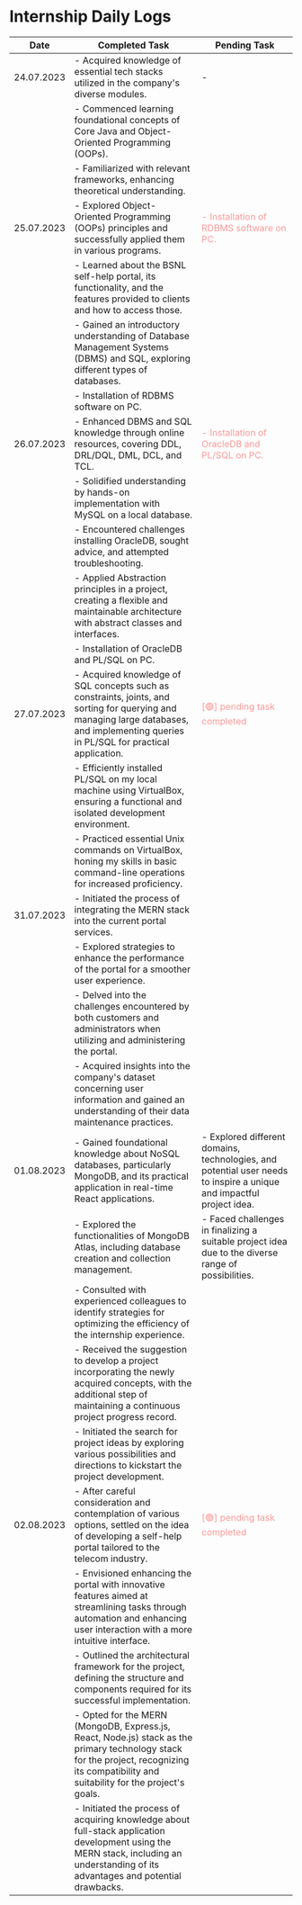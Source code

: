 # Internship Daily Logs

| Date       | Completed Task                                                                                                                                                                               | Pending Task                    |
|------------|----------------------------------------------------------------------------------------------------------------------------------------------------------------------------------------------|---------------------------------|
| 24.07.2023 | - Acquired knowledge of essential tech stacks utilized in the company's diverse modules.                                                                                                    | -                               |
|            | - Commenced learning foundational concepts of Core Java and Object-Oriented Programming (OOPs).                                                                                             |                                 |
|            | - Familiarized with relevant frameworks, enhancing theoretical understanding.                                                                                                               |                                 |
| 25.07.2023 | - Explored Object-Oriented Programming (OOPs) principles and successfully applied them in various programs.                                                                               | <span style="color: #FF9999;">- Installation of RDBMS software on PC.</span>         |
|            | - Learned about the BSNL self-help portal, its functionality, and the features provided to clients and how to access those.                                                                |                                 |
|            | - Gained an introductory understanding of Database Management Systems (DBMS) and SQL, exploring different types of databases.                                                            |                                 |
|            | - Installation of RDBMS software on PC.                                                                                                                                                   |                                 |
| 26.07.2023 | - Enhanced DBMS and SQL knowledge through online resources, covering DDL, DRL/DQL, DML, DCL, and TCL.                                                                                    | <span style="color: #FF9999;">- Installation of OracleDB and PL/SQL on PC.</span> |
|            | - Solidified understanding by hands-on implementation with MySQL on a local database.                                                                                                     |                                 |
|            | - Encountered challenges installing OracleDB, sought advice, and attempted troubleshooting.                                                                                                |                                 |
|            | - Applied Abstraction principles in a project, creating a flexible and maintainable architecture with abstract classes and interfaces.                                                    |                                 |
|            | - Installation of OracleDB and PL/SQL on PC.                                                                                                                                             |                                 |
| 27.07.2023 | - Acquired knowledge of SQL concepts such as constraints, joints, and sorting for querying and managing large databases, and implementing queries in PL/SQL for practical application. | <span style="color: #FF9999;">[🟢] pending task completed</span>    |
|            | - Efficiently installed PL/SQL on my local machine using VirtualBox, ensuring a functional and isolated development environment.                                                            |                                 |
|            | - Practiced essential Unix commands on VirtualBox, honing my skills in basic command-line operations for increased proficiency.                                                             |                                 |
| 31.07.2023 | - Initiated the process of integrating the MERN stack into the current portal services.                                                                                                  |  |
|            | - Explored strategies to enhance the performance of the portal for a smoother user experience.                                                                                            |                                 |
|            | - Delved into the challenges encountered by both customers and administrators when utilizing and administering the portal.                                                               |                                 |
|            | - Acquired insights into the company's dataset concerning user information and gained an understanding of their data maintenance practices.                                              |                                 |
| 01.08.2023 | - Gained foundational knowledge about NoSQL databases, particularly MongoDB, and its practical application in real-time React applications.                                             | - Explored different domains, technologies, and potential user needs to inspire a unique and impactful project idea. |
|            | - Explored the functionalities of MongoDB Atlas, including database creation and collection management.                                                                                  | - Faced challenges in finalizing a suitable project idea due to the diverse range of possibilities. |
|            | - Consulted with experienced colleagues to identify strategies for optimizing the efficiency of the internship experience.                                                               |                                 |
|            | - Received the suggestion to develop a project incorporating the newly acquired concepts, with the additional step of maintaining a continuous project progress record.             |                                 |
|            | - Initiated the search for project ideas by exploring various possibilities and directions to kickstart the project development.                                                   |                                 |
| 02.08.2023 | - After careful consideration and contemplation of various options, settled on the idea of developing a self-help portal tailored to the telecom industry.                          |     <span style="color: #FF9999;">[🟢] pending task completed</span>                             |
|            | - Envisioned enhancing the portal with innovative features aimed at streamlining tasks through automation and enhancing user interaction with a more intuitive interface.        |                                 |
|            | - Outlined the architectural framework for the project, defining the structure and components required for its successful implementation.                                            |                                 |
|            | - Opted for the MERN (MongoDB, Express.js, React, Node.js) stack as the primary technology stack for the project, recognizing its compatibility and suitability for the project's goals. |                                 |
|            | - Initiated the process of acquiring knowledge about full-stack application development using the MERN stack, including an understanding of its advantages and potential drawbacks. |                                 |

